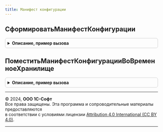 ```yaml
---
title: Манифест конфигурации
---
```



## СформироватьМанифестКонфигурации
<details style="margin: 1em 0; padding: 0.5em; border: 1px solid #ccc; border-radius: 6px;">

<summary style="font-weight: bold; cursor: pointer;">Описание, пример вызова</summary>

```bsl

// Формирует манифест конфигурации (используется для декларации информации о конфигурации
// другим компонентам сервиса).
//
// Возвращаемое значение:
//	ОбъектXDTO - {HTTP://www.1c.ru/1cFresh/Application/Manifest/a.b.c.d}ApplicationInfo.
//
Функция СформироватьМанифестКонфигурации() Экспорт
```

Пример вызова
```bsl
Результат = МанифестКонфигурации.СформироватьМанифестКонфигурации() 
```
</details>

## ПоместитьМанифестКонфигурацииВоВременноеХранилище
<details style="margin: 1em 0; padding: 0.5em; border: 1px solid #ccc; border-radius: 6px;">

<summary style="font-weight: bold; cursor: pointer;">Описание, пример вызова</summary>

```bsl

// Формирует манифест конфигурации, записывает его в файл и помещает двоичные данные файла во временное хранилище.
// Обертка над МанифестКонфигурации.СформироватьМанифестКонфигурации() для вызова из длительных
//  операций или из внешнего соединения.
//
// Параметры:
//  АдресХранилища - Строка - адрес во временном хранилище, по которому требуется поместить двоичные
//  	данные файла манифеста конфигурации.
//
Процедура ПоместитьМанифестКонфигурацииВоВременноеХранилище(Знач АдресХранилища) Экспорт
```

Пример вызова
```bsl
МанифестКонфигурации.ПоместитьМанифестКонфигурацииВоВременноеХранилище(АдресХранилища) 
```
</details>

---

© 2024, **ООО 1С-Софт**  
Все права защищены. Эта программа и сопроводительные материалы предоставляются  
в соответствии с условиями лицензии [Attribution 4.0 International (CC BY 4.0)](https://creativecommons.org/licenses/by/4.0/legalcode).

---
